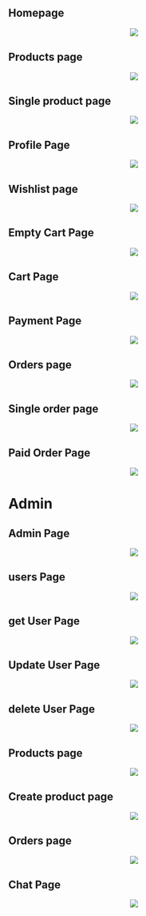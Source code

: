 ## Homepage

<p align='center'>
<img src='./src/assets/greengrocer.png'>
</p>

## Products page

<p align='center'>
<img src='./src/assets/screenshots/productsPage.png'>
</p>

## Single product page

<p align='center'>
<img src='./src/assets/screenshots/singleProduct.png'>
</p>

## Profile Page

<p align='center'>
<img src='./src/assets/screenshots/Profile.png'>
</p>

## Wishlist page

<p align='center'>
<img src='./src/assets/screenshots/wishlist.png'>
</p>

## Empty Cart Page

<p align='center'>
<img src='./src/assets/screenshots/emptyCart.png'>
</p>

## Cart Page

<p align='center'>
<img src='./src/assets/screenshots/cartPage.png'>
</p>

## Payment Page

<p align='center'>
<img src='./src/assets/screenshots/paymentPage.jpg'>
</p>

## Orders page

<p align='center'>
<img src='./src/assets/screenshots/myorders.png'>
</p>

## Single order page

<p align='center'>
<img src='./src/assets/screenshots/orderPage.png'>
</p>

## Paid Order Page

<p align='center'>
<img src='./src/assets/screenshots/paidOrderPage.png'>
</p>



# Admin

## Admin Page

<p align='center'>
<img src='./src/assets/screenshots/adminPage.png'>
</p>

## users Page

<p align='center'>
<img src='./src/assets/screenshots/users.png'>
</p>

## get User Page

<p align='center'>
<img src='./src/assets/screenshots/getUser.png'>
</p>

## Update User Page

<p align='center'>
<img src='./src/assets/screenshots/updateUserPage.png'>
</p>

## delete User Page

<p align='center'>
<img src='./src/assets/screenshots/deleteUser.png'>
</p>

## Products page

<p align='center'>
<img src='./src/assets/screenshots/products.png'>
</p>

## Create product page

<p align='center'>
<img src='./src/assets/screenshots/createProduct.png'>
</p>

## Orders page

<p align='center'>
<img src='./src/assets/screenshots/ordersPage.png'>
</p>

## Chat Page

<p align='center'>
<img src='./src/assets/screenshots/adminChat.png'>
</p>
